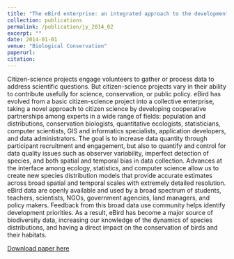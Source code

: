 ```yaml
---
title: "The eBird enterprise: an integrated approach to the development and application of citizen science."
collection: publications
permalink: /publication/jy_2014_02
excerpt: ""
date: 2014-01-01
venue: "Biological Conservation"
paperurl:
citation:
---
```

Citizen-science projects engage volunteers to gather or process data to address scientific questions. But citizen-science projects vary in their ability to contribute usefully for science, conservation, or public policy. eBird has evolved from a basic citizen-science project into a collective enterprise, taking a novel approach to citizen science by developing cooperative partnerships among experts in a wide range of fields: population and distributions, conservation biologists, quantitative ecologists, statisticians, computer scientists, GIS and informatics specialists, application developers, and data administrators. The goal is to increase data quantity through participant recruitment and engagement, but also to quantify and control for data quality issues such as observer variability, imperfect detection of species, and both spatial and temporal bias in data collection. Advances at the interface among ecology, statistics, and computer science allow us to create new species distribution models that provide accurate estimates across broad spatial and temporal scales with extremely detailed resolution. eBird data are openly available and used by a broad spectrum of students, teachers, scientists, NGOs, government agencies, land managers, and policy makers. Feedback from this broad data use community helps identify development priorities. As a result, eBird has become a major source of biodiversity data, increasing our knowledge of the dynamics of species distributions, and having a direct impact on the conservation of birds and their habitats.

[Download paper here](https://www.sciencedirect.com/science/article/pii/S0006320713003820)
